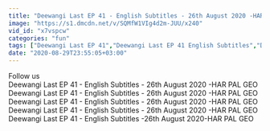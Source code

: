 ```yaml
---
title: "Deewangi Last EP 41 - English Subtitles - 26th August 2020 -HAR PAL GEO"
image: "https://s1.dmcdn.net/v/SQMfW1VIg4d2m-JUU/x240"
vid_id: "x7vspcw"
categories: "fun"
tags: ["Deewangi Last EP 41","Deewangi Last EP 41 English Subtitles","Deewangi Last EP 41 HAR PAL GEO DRAMA"]
date: "2020-08-29T23:55:05+03:00"
---
```

Follow us  <br>Deewangi Last EP 41 - English Subtitles - 26th August 2020 -HAR PAL GEO  <br>Deewangi Last EP 41 - English Subtitles - 26th August 2020 -HAR PAL GEO  <br>Deewangi Last EP 41 - English Subtitles - 26th August 2020 -HAR PAL GEO  <br>Deewangi Last EP 41 - English Subtitles - 26th August 2020 -HAR PAL GEO  <br>Deewangi Last EP 41 - English Subtitles -26th August 2020-HAR PAL GEO
